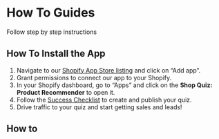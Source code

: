 # How To Guides

Follow step by step instructions

## How To Install the App

1. Navigate to our [Shopify App Store listing](https://apps.shopify.com/product-recommendation-quiz-revenuehunt) and click on “Add app”.
2. Grant permissions to connect our app to your Shopify.
3. In your Shopify dashboard, go to “Apps” and click on the **Shop Quiz: Product Recommender** to open it.
4. Follow the [Success Checklist]() to create and publish your quiz.
5. Drive traffic to your quiz and start getting sales and leads!

## How to 
